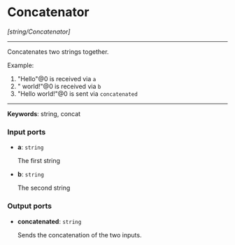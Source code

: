 # Concatenator

_[string/Concatenator]_

---

Concatenates two strings together.  
  
Example:  
  
1. "Hello"@0 is received via `a`  
2. " world!"@0 is received via `b`  
3. "Hello world!"@0 is sent via `concatenated`  

---

__Keywords__: string, concat

### Input ports

* __a__: ` string `


    The first string  


* __b__: ` string `


    The second string  

### Output ports

* __concatenated__: ` string `


    Sends the concatenation of the two inputs.  

